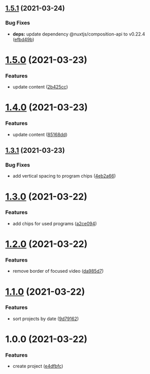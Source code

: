 ## [1.5.1](https://github.com/DerYeger/magdalena-jirku/compare/v1.5.0...v1.5.1) (2021-03-24)


### Bug Fixes

* **deps:** update dependency @nuxtjs/composition-api to v0.22.4 ([efbd49b](https://github.com/DerYeger/magdalena-jirku/commit/efbd49b10c1a257765d064465d43bd99593f06a7))

# [1.5.0](https://github.com/DerYeger/magdalena-jirku/compare/v1.4.0...v1.5.0) (2021-03-23)


### Features

* update content ([2b425cc](https://github.com/DerYeger/magdalena-jirku/commit/2b425cccb7494dd21a4af8d66c2f497f4b27fdfe))

# [1.4.0](https://github.com/DerYeger/magdalena-jirku/compare/v1.3.1...v1.4.0) (2021-03-23)


### Features

* update content ([85168dd](https://github.com/DerYeger/magdalena-jirku/commit/85168dd670b072fbb2506367eb2c21662cab1cd0))

## [1.3.1](https://github.com/DerYeger/magdalena-jirku/compare/v1.3.0...v1.3.1) (2021-03-23)


### Bug Fixes

* add vertical spacing to program chips ([4eb2a66](https://github.com/DerYeger/magdalena-jirku/commit/4eb2a669ede1da508a1fb31d6ed2665dd09c8b7b))

# [1.3.0](https://github.com/DerYeger/magdalena-jirku/compare/v1.2.0...v1.3.0) (2021-03-22)


### Features

* add chips for used programs ([a2ce094](https://github.com/DerYeger/magdalena-jirku/commit/a2ce094872b14238652b1a2e1457ead9b80df48b))

# [1.2.0](https://github.com/DerYeger/magdalena-jirku/compare/v1.1.0...v1.2.0) (2021-03-22)


### Features

* remove border of focused video ([da985d7](https://github.com/DerYeger/magdalena-jirku/commit/da985d7fbe972a122ed945bfa7c713c76b6456e2))

# [1.1.0](https://github.com/DerYeger/magdalena-jirku/compare/v1.0.0...v1.1.0) (2021-03-22)


### Features

* sort projects by date ([9d79162](https://github.com/DerYeger/magdalena-jirku/commit/9d791626d625d57cd814f6a9f304efe29f143efa))

# 1.0.0 (2021-03-22)


### Features

* create project ([e4dfbfc](https://github.com/DerYeger/magdalena-jirku/commit/e4dfbfca49761ae22e7e22d71cfa7e30f72fc299))
